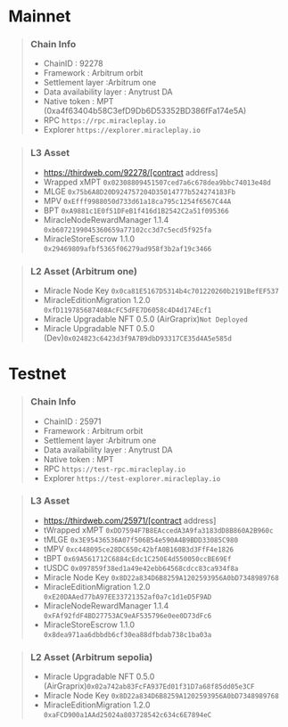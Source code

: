 # Mainnet
>### Chain Info
> * ChainID : 92278
> * Framework : Arbitrum orbit
> * Settlement layer :Arbitrum one
> * Data availability layer : Anytrust DA
> * Native token : MPT (0xa4f63404b58C3efD9Db6D53352BD386fFa174e5A)
> * RPC `https://rpc.miracleplay.io`
> * Explorer `https://explorer.miracleplay.io`

>### L3 Asset
> * https://thirdweb.com/92278/[contract address]
> * Wrapped xMPT `0x02308809451507ced7a6c678dea9bbc74013e48d`
> * MLGE `0x75b6A8D20D924757204D35014777b524274183Fb`
> * MPV `0xEfff9988050d733d61a18ca795c1254f6567C44A`
> * BPT `0xA9881c1E0f51DFeB1f416d1B2542C2a51f095366`
> * MiracleNodeRewardManager 1.1.4 `0xb6072199045360659a77102cc3d7c5ecd5f925fa`
> * MiracleStoreEscrow 1.1.0 `0x29469809afbf5365f06279ad958f3b2af19c3466`

>### L2 Asset (Arbitrum one)
> * Miracle Node Key `0x0ca81E5167D5314b4c701220260b2191BefEF537`
> * MiracleEditionMigration 1.2.0 `0xfD119785687408AcFC5dFE7D6058c4D4d174Ecf1`
> * Miracle Upgradable NFT 0.5.0 (AirGraprix)`Not Deployed`
> * Miracle Upgradable NFT 0.5.0 (Dev)`0x024823c6423d3f9A7B9dbD93317CE35d4A5e585d`

# Testnet
>### Chain Info
> * ChainID : 25971
> * Framework : Arbitrum orbit
> * Settlement layer :Arbitrum one
> * Data availability layer : Anytrust DA
> * Native token : MPT
> * RPC `https://test-rpc.miracleplay.io`
> * Explorer `https://test-explorer.miracleplay.io`

>### L3 Asset
> * https://thirdweb.com/25971/[contract address]
> * tWrapped xMPT `0xDD7594F7B8EAccedA3A9fa3183dD8B860A2B960c`
> * tMLGE `0x3E95436536A07f506B54e590A4B9BDD33085C980`
> * tMPV `0xc448095ce28DC650c42bfA0B160B3d3FfF4e1826`
> * tBPT `0x69A561712C6884cEdc1C250E4d550050ccBE69Ef`
> * tUSDC `0x097859f38ed1a49e42ebb64568cdcc83ca934f8a`
> * Miracle Node Key `0x8D22a834D6B8259A1202593956A0bD7348989768`
> * MiracleEditionMigration 1.2.0 `0xE20DAAed77bA97EE33721352af0a7c1d1eD5F9AD`
> * MiracleNodeRewardManager 1.1.4 `0xFAf92fdF4BD27753AC9eAF535796e0ee0D73dFc6`
> * MiracleStoreEscrow 1.1.0 `0x8dea971aa6dbbdb6cf30ea88dfbdab738c1ba03a`

>### L2 Asset (Arbitrum sepolia)
> * Miracle Upgradable NFT 0.5.0 (AirGraprix)`0x02a742ab83FcFA937Ed01f31D7a68f85dd05e3CF`
> * Miracle Node Key `0x8D22a834D6B8259A1202593956A0bD7348989768`
> * MiracleEditionMigration 1.2.0 `0xaFCD900a1AAd25024a803728542c634c6E7894eC`